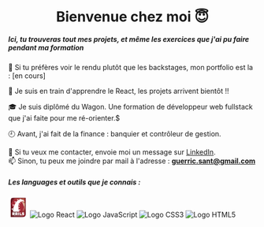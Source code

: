 
<h1 align="center">Bienvenue chez moi 😇</h1>

<h5>Ici, tu trouveras tout mes projets, et même les exercices que j'ai pu faire pendant ma formation</h5>

👀 Si tu préfères voir le rendu plutôt que les backstages, mon portfolio est la : [en cours]

🌱 Je suis en train d'apprendre le React, les projets arrivent bientôt !!

🎓 Je suis diplômé du Wagon. Une formation de développeur web fullstack que j'ai faite pour me ré-orienter.$

🕘 Avant, j'ai fait de la finance : banquier et contrôleur de gestion.

💬 Si tu veux me contacter, envoie moi un message sur [LinkedIn](www.linkedin.com/in/guerric-sant).</br>
📫 Sinon, tu peux me joindre par mail à l'adresse : **guerric.sant@gmail.com**

<h5>Les languages et outils que je connais :</h5>
<img src="https://github.com/devicons/devicon/blob/master/icons/rails/rails-original-wordmark.svg" alt="Logo Ruby on Rails" width="40" height="40">
<img src="[https://github.com/devicons/devicon/blob/master/icons/react/react-original-wordmark.svg]" alt="Logo React" width="40" height="40">
<img src="[https://github.com/devicons/devicon/blob/master/icons/javascript/javascript-original-wordmark.svg]" alt="Logo JavaScript" width="40" height="40">
<img src="[https://github.com/devicons/devicon/blob/master/icons/css3/css-original-wordmark.svg]" alt="Logo CSS3" width="40" height="40">
<img src="[https://github.com/devicons/devicon/blob/master/icons/html5/html-original-wordmark.svg]" alt="Logo HTML5" width="40" height="40">



<!--
**GuerricSa/GuerricSa** is a ✨ _special_ ✨ repository because its `README.md` (this file) appears on your GitHub profile.

Here are some ideas to get you started:

- 🔭 I’m currently working on ...
- 🌱 I’m currently learning ...
- 👯 I’m looking to collaborate on ...
- 🤔 I’m looking for help with ...
- 💬 Ask me about ...
- 📫 How to reach me: ...
- 😄 Pronouns: ...
- ⚡ Fun fact: ...
-->
